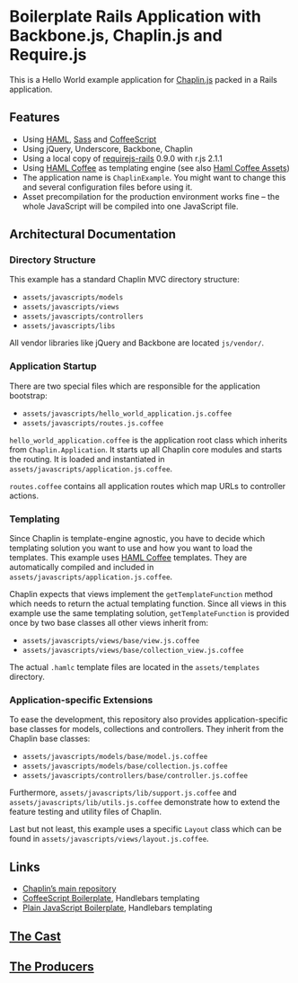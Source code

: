 # Boilerplate Rails Application with Backbone.js, Chaplin.js and Require.js

This is a Hello World example application for [Chaplin.js](https://github.com/chaplinjs/chaplin) packed in a Rails application.

## Features

- Using [HAML](http://haml.info/), [Sass](http://sass-lang.com/) and [CoffeeScript](http://coffeescript.org)
- Using jQuery, Underscore, Backbone, Chaplin
- Using a local copy of [requirejs-rails](https://github.com/jwhitley/requirejs-rails) 0.9.0 with r.js 2.1.1
- Using [HAML Coffee](https://github.com/netzpirat/haml-coffee) as templating engine (see also [Haml Coffee Assets](https://github.com/netzpirat/haml_coffee_assets))
- The application name is `ChaplinExample`. You might want to change this and several configuration files before using it.
- Asset precompilation for the production environment works fine – the whole JavaScript will be compiled into one JavaScript file.

## Architectural Documentation

### Directory Structure

This example has a standard Chaplin MVC directory structure:

- `assets/javascripts/models`
- `assets/javascripts/views`
- `assets/javascripts/controllers`
- `assets/javascripts/libs`

All vendor libraries like jQuery and Backbone are located `js/vendor/`.

### Application Startup

There are two special files which are responsible for the application bootstrap:

- `assets/javascripts/hello_world_application.js.coffee`
- `assets/javascripts/routes.js.coffee`

`hello_world_application.coffee` is the application root class which inherits from `Chaplin.Application`. It starts up all Chaplin core modules and starts the routing. It is loaded and instantiated in `assets/javascripts/application.js.coffee`.

`routes.coffee` contains all application routes which map URLs to controller actions.

### Templating

Since Chaplin is template-engine agnostic, you have to decide which templating solution you want to use and how you want to load the templates. This example uses [HAML Coffee](https://github.com/netzpirat/haml-coffee) templates. They are automatically compiled and included in `assets/javascripts/application.js.coffee`.

Chaplin expects that views implement the `getTemplateFunction` method which needs to return the actual templating function. Since all views in this example use the same templating solution, `getTemplateFunction` is provided once by two base classes all other views inherit from:

- `assets/javascripts/views/base/view.js.coffee`
- `assets/javascripts/views/base/collection_view.js.coffee`

The actual `.hamlc` template files are located in the `assets/templates` directory.

### Application-specific Extensions

To ease the development, this repository also provides application-specific base classes for models, collections and controllers. They inherit from the Chaplin base classes:

- `assets/javascripts/models/base/model.js.coffee`
- `assets/javascripts/models/base/collection.js.coffee`
- `assets/javascripts/controllers/base/controller.js.coffee`

Furthermore, `assets/javascripts/lib/support.js.coffee` and `assets/javascripts/lib/utils.js.coffee` demonstrate how to extend the feature testing and utility files of Chaplin.

Last but not least, this example uses a specific `Layout` class which can be found in `assets/javascripts/views/layout.js.coffee`.

## Links

- [Chaplin’s main repository](https://github.com/chaplinjs/chaplin)
- [CoffeeScript Boilerplate](https://github.com/chaplinjs/chaplin-boilerplate), Handlebars templating
- [Plain JavaScript Boilerplate](https://github.com/chaplinjs/chaplin-boilerplate-plain), Handlebars templating

## [The Cast](https://github.com/chaplinjs/chaplin/blob/master/AUTHORS.md#the-cast)

## [The Producers](https://github.com/chaplinjs/chaplin/blob/master/AUTHORS.md#the-producers)
